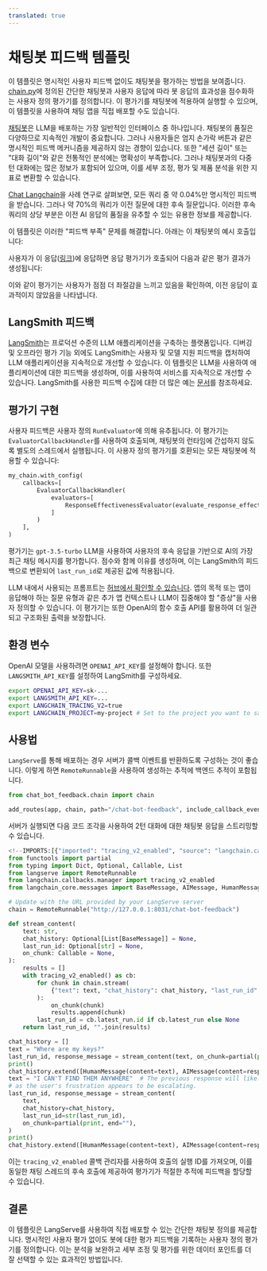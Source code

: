 ```yaml
---
translated: true
---
```


# 채팅봇 피드백 템플릿

이 템플릿은 명시적인 사용자 피드백 없이도 채팅봇을 평가하는 방법을 보여줍니다. [chain.py](https://github.com/langchain-ai/langchain/blob/master/templates/chat-bot-feedback/chat_bot_feedback/chain.py)에 정의된 간단한 채팅봇과 사용자 응답에 따라 봇 응답의 효과성을 점수화하는 사용자 정의 평가기를 정의합니다. 이 평가기를 채팅봇에 적용하여 실행할 수 있으며, 이 템플릿을 사용하여 채팅 앱을 직접 배포할 수도 있습니다.

[채팅봇](https://python.langchain.com/docs/use_cases/chatbots)은 LLM을 배포하는 가장 일반적인 인터페이스 중 하나입니다. 채팅봇의 품질은 다양하므로 지속적인 개발이 중요합니다. 그러나 사용자들은 엄지 손가락 버튼과 같은 명시적인 피드백 메커니즘을 제공하지 않는 경향이 있습니다. 또한 "세션 길이" 또는 "대화 길이"와 같은 전통적인 분석에는 명확성이 부족합니다. 그러나 채팅봇과의 다중 턴 대화에는 많은 정보가 포함되어 있으며, 이를 세부 조정, 평가 및 제품 분석을 위한 지표로 변환할 수 있습니다.

[Chat Langchain](https://chat.langchain.com/)을 사례 연구로 살펴보면, 모든 쿼리 중 약 0.04%만 명시적인 피드백을 받습니다. 그러나 약 70%의 쿼리가 이전 질문에 대한 후속 질문입니다. 이러한 후속 쿼리의 상당 부분은 이전 AI 응답의 품질을 유추할 수 있는 유용한 정보를 제공합니다.

이 템플릿은 이러한 "피드백 부족" 문제를 해결합니다. 아래는 이 채팅봇의 예시 호출입니다:

[](https://smith.langchain.com/public/3378daea-133c-4fe8-b4da-0a3044c5dbe8/r?runtab=1)

사용자가 이 응답([링크](https://smith.langchain.com/public/a7e2df54-4194-455d-9978-cecd8be0df1e/r))에 응답하면 응답 평가기가 호출되어 다음과 같은 평가 결과가 생성됩니다:

[](https://smith.langchain.com/public/534184ee-db8f-4831-a386-3f578145114c/r)

이와 같이 평가기는 사용자가 점점 더 좌절감을 느끼고 있음을 확인하여, 이전 응답이 효과적이지 않았음을 나타냅니다.

## LangSmith 피드백

[LangSmith](https://smith.langchain.com/)는 프로덕션 수준의 LLM 애플리케이션을 구축하는 플랫폼입니다. 디버깅 및 오프라인 평가 기능 외에도 LangSmith는 사용자 및 모델 지원 피드백을 캡처하여 LLM 애플리케이션을 지속적으로 개선할 수 있습니다. 이 템플릿은 LLM을 사용하여 애플리케이션에 대한 피드백을 생성하며, 이를 사용하여 서비스를 지속적으로 개선할 수 있습니다. LangSmith를 사용한 피드백 수집에 대한 더 많은 예는 [문서](https://docs.smith.langchain.com/cookbook/feedback-examples)를 참조하세요.

## 평가기 구현

사용자 피드백은 사용자 정의 `RunEvaluator`에 의해 유추됩니다. 이 평가기는 `EvaluatorCallbackHandler`를 사용하여 호출되며, 채팅봇의 런타임에 간섭하지 않도록 별도의 스레드에서 실행됩니다. 이 사용자 정의 평가기를 호환되는 모든 채팅봇에 적용할 수 있습니다:

```python
my_chain.with_config(
    callbacks=[
        EvaluatorCallbackHandler(
            evaluators=[
                ResponseEffectivenessEvaluator(evaluate_response_effectiveness)
            ]
        )
    ],
)
```

평가기는 `gpt-3.5-turbo` LLM을 사용하여 사용자의 후속 응답을 기반으로 AI의 가장 최근 채팅 메시지를 평가합니다. 점수와 함께 이유를 생성하며, 이는 LangSmith의 피드백으로 변환되어 `last_run_id`로 제공된 값에 적용됩니다.

LLM 내에서 사용되는 프롬프트는 [허브에서 확인할 수 있습니다](https://smith.langchain.com/hub/wfh/response-effectiveness). 앱의 목적 또는 앱이 응답해야 하는 질문 유형과 같은 추가 앱 컨텍스트나 LLM이 집중해야 할 "증상"을 사용자 정의할 수 있습니다. 이 평가기는 또한 OpenAI의 함수 호출 API를 활용하여 더 일관되고 구조화된 출력을 보장합니다.

## 환경 변수

OpenAI 모델을 사용하려면 `OPENAI_API_KEY`를 설정해야 합니다. 또한 `LANGSMITH_API_KEY`를 설정하여 LangSmith를 구성하세요.

```bash
export OPENAI_API_KEY=sk-...
export LANGSMITH_API_KEY=...
export LANGCHAIN_TRACING_V2=true
export LANGCHAIN_PROJECT=my-project # Set to the project you want to save to
```

## 사용법

`LangServe`를 통해 배포하는 경우 서버가 콜백 이벤트를 반환하도록 구성하는 것이 좋습니다. 이렇게 하면 `RemoteRunnable`을 사용하여 생성하는 추적에 백엔드 추적이 포함됩니다.

```python
from chat_bot_feedback.chain import chain

add_routes(app, chain, path="/chat-bot-feedback", include_callback_events=True)
```

서버가 실행되면 다음 코드 조각을 사용하여 2턴 대화에 대한 채팅봇 응답을 스트리밍할 수 있습니다.

```python
<!--IMPORTS:[{"imported": "tracing_v2_enabled", "source": "langchain.callbacks.manager", "docs": "https://api.python.langchain.com/en/latest/tracers/langchain_core.tracers.context.tracing_v2_enabled.html", "title": "Chat Bot Feedback Template"}, {"imported": "BaseMessage", "source": "langchain_core.messages", "docs": "https://api.python.langchain.com/en/latest/messages/langchain_core.messages.base.BaseMessage.html", "title": "Chat Bot Feedback Template"}, {"imported": "AIMessage", "source": "langchain_core.messages", "docs": "https://api.python.langchain.com/en/latest/messages/langchain_core.messages.ai.AIMessage.html", "title": "Chat Bot Feedback Template"}, {"imported": "HumanMessage", "source": "langchain_core.messages", "docs": "https://api.python.langchain.com/en/latest/messages/langchain_core.messages.human.HumanMessage.html", "title": "Chat Bot Feedback Template"}]-->
from functools import partial
from typing import Dict, Optional, Callable, List
from langserve import RemoteRunnable
from langchain.callbacks.manager import tracing_v2_enabled
from langchain_core.messages import BaseMessage, AIMessage, HumanMessage

# Update with the URL provided by your LangServe server
chain = RemoteRunnable("http://127.0.0.1:8031/chat-bot-feedback")

def stream_content(
    text: str,
    chat_history: Optional[List[BaseMessage]] = None,
    last_run_id: Optional[str] = None,
    on_chunk: Callable = None,
):
    results = []
    with tracing_v2_enabled() as cb:
        for chunk in chain.stream(
            {"text": text, "chat_history": chat_history, "last_run_id": last_run_id},
        ):
            on_chunk(chunk)
            results.append(chunk)
        last_run_id = cb.latest_run.id if cb.latest_run else None
    return last_run_id, "".join(results)

chat_history = []
text = "Where are my keys?"
last_run_id, response_message = stream_content(text, on_chunk=partial(print, end=""))
print()
chat_history.extend([HumanMessage(content=text), AIMessage(content=response_message)])
text = "I CAN'T FIND THEM ANYWHERE"  # The previous response will likely receive a low score,
# as the user's frustration appears to be escalating.
last_run_id, response_message = stream_content(
    text,
    chat_history=chat_history,
    last_run_id=str(last_run_id),
    on_chunk=partial(print, end=""),
)
print()
chat_history.extend([HumanMessage(content=text), AIMessage(content=response_message)])
```

이는 `tracing_v2_enabled` 콜백 관리자를 사용하여 호출의 실행 ID를 가져오며, 이를 동일한 채팅 스레드의 후속 호출에 제공하여 평가기가 적절한 추적에 피드백을 할당할 수 있습니다.

## 결론

이 템플릿은 LangServe를 사용하여 직접 배포할 수 있는 간단한 채팅봇 정의를 제공합니다. 명시적인 사용자 평가 없이도 봇에 대한 평가 피드백을 기록하는 사용자 정의 평가기를 정의합니다. 이는 분석을 보완하고 세부 조정 및 평가를 위한 데이터 포인트를 더 잘 선택할 수 있는 효과적인 방법입니다.
